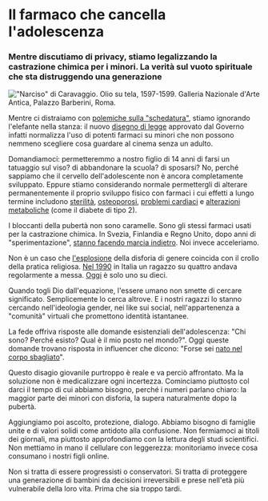 # Il farmaco che cancella l'adolescenza

### Mentre discutiamo di privacy, stiamo legalizzando la castrazione chimica per i minori. La verità sul vuoto spirituale che sta distruggendo una generazione

!["Narciso" di Caravaggio. Olio su tela, 1597-1599. Galleria Nazionale d'Arte Antica, Palazzo Barberini, Roma.](michelangelo-narciso.jpg)

Mentre ci distraiamo con [polemiche sulla "schedatura"](https://www.repubblica.it/cronaca/2025/08/05/news/disforia_di_genere_protesta_disegno_di_legge-424773247/), stiamo ignorando l'elefante nella stanza: il nuovo [disegno di legge](https://www.governo.it/it/articolo/comunicato-stampa-del-consiglio-dei-ministri-n138/29421) approvato dal Governo infatti normalizza l'uso di potenti farmaci su minori che non possono nemmeno scegliere cosa guardare al cinema senza un adulto.

Domandiamoci: permetteremmo a nostro figlio di 14 anni di farsi un tatuaggio sul viso? di abbandonare la scuola? di sposarsi? No, perché sappiamo che il cervello dell'adolescente non è ancora completamente sviluppato. Eppure stiamo considerando normale permettergli di alterare permanentemente il proprio sviluppo fisico con farmaci i cui effetti a lungo termine includono [sterilità](https://pmc.ncbi.nlm.nih.gov/articles/PMC10371879/), [osteoporosi](https://pmc.ncbi.nlm.nih.gov/articles/PMC7871443/), [problemi cardiaci](https://www.acc.org/About-ACC/Press-Releases/2023/02/22/20/29/Hormone-Therapy-for-Gender-Dysphoria-May-Raise-Cardiovascular-Risks) e [alterazioni metaboliche](https://www.medrxiv.org/content/10.1101/2025.05.21.25327924v1.full) (come il diabete di tipo 2).

I bloccanti della pubertà non sono caramelle. Sono gli stessi farmaci usati per la castrazione chimica. In Svezia, Finlandia e Regno Unito, dopo anni di "sperimentazione", [stanno facendo marcia indietro](https://www.liberoquotidiano.it/news/esteri/41150319/retromarcia-globale-anche-regno-unito-vieta-farmaci-bloccano-puberta/). Noi invece acceleriamo.

Non è un caso che [l'esplosione](https://pubmed.ncbi.nlm.nih.gov/39266896/) della disforia di genere coincida con il crollo della pratica religiosa. [Nel 1990](https://www.italymagazine.com/featured-story/20-italian-youths-pray-daily) in Italia un ragazzo su quattro andava regolarmente a messa. [Oggi](https://zenit.org/2024/11/12/how-catholic-is-italy-still-the-latest-statistics-on-the-state-of-the-church/) è solo uno su dieci.

Quando togli Dio dall'equazione, l'essere umano non smette di cercare significato. Semplicemente lo cerca altrove. E i nostri ragazzi lo stanno cercando nell'ideologia gender, nei like sui social, nell'appartenenza a "comunità" virtuali che promettono identità istantanee.

La fede offriva risposte alle domande esistenziali dell'adolescenza: "Chi sono? Perché esisto? Qual è il mio posto nel mondo?". Oggi queste domande trovano risposta in influencer che dicono: "Forse sei [nato nel corpo sbagliato](https://www.psicolinea.it/nascere-nel-corpo-sbagliato-consulenza-online/)".

Questo disagio giovanile purtroppo è reale e va perciò affrontato. Ma la soluzione non è medicalizzare ogni incertezza. Cominciamo piuttosto col darci il tempo di cui abbiamo bisogno, perché i numeri parlano chiaro: la maggior parte dei minori con disforia, la supera naturalmente dopo la pubertà.

Aggiungiamo poi ascolto, protezione, dialogo. Abbiamo bisogno di famiglie unite e di valori solidi come antidoto alla confusione. Non fermiamoci ai titoli dei giornali, ma  piuttosto approfondiamo con la lettura degli studi scientifici. Non mettiamo in mano il cellulare con leggerezza: monitoriamo invece cosa consumano i nostri figli online.

Non si tratta di essere progressisti o conservatori. Si tratta di proteggere una generazione di bambini da decisioni irreversibili e prese nell'età più vulnerabile della loro vita. Prima che sia troppo tardi.